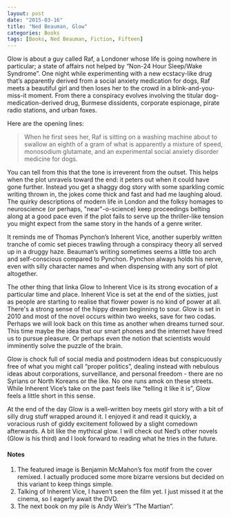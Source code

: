 ```yaml
---
layout: post
date: "2015-03-16"
title: "Ned Beauman, Glow"
categories: Books
tags: [Books, Ned Beauman, Fiction, Fifteen]
---
```


Glow is about a guy called Raf, a Londoner whose life is going nowhere in particular; a state of affairs not helped by “Non-24 Hour Sleep/Wake Syndrome”. One night while experimenting with a new ecstacy-like drug that’s apparently derived from a social anxiety medication for dogs, Raf meets a beautiful girl and then loses her to the crowd in a blink-and-you-miss-it moment. From there a conspiracy evolves involving the titular dog-medication-derived drug, Burmese dissidents, corporate espionage, pirate radio stations, and urban foxes.

Here are the opening lines:

> When he first sees her, Raf is sitting on a washing machine about to swallow an eighth of a gram of what is apparently a mixture of speed, monosodium glutamate, and an experimental social anxiety disorder medicine for dogs.

You can tell from this that the tone is irreverent from the outset. This helps when the plot unravels toward the end: it peters out when it could have gone further. Instead you get a shaggy dog story with some sparkling comic writing thrown in, the jokes come thick and fast and had me laughing aloud. The quirky descriptions of modern life in London and the folksy homages to neuroscience (or perhaps, "near"-o-science) keep proceedings belting along at a good pace even if the plot fails to serve up the thriller-like tension you might expect from the same story in the hands of a genre writer. 

It reminds me of Thomas Pynchon’s Inherent Vice, another superbly written tranche of comic set pieces trawling through a conspiracy theory all served up in a druggy haze. Beauman’s writing sometimes seems a little too arch and self-conscious compared to Pynchon. Pynchon always holds his nerve, even with silly character names and when dispensing with any sort of plot altogether.

The other thing that linka Glow to Inherent Vice is its strong evocation of a particular time and place. Inherent Vice is set at the end of the sixties, just as people are starting to realise that flower power is no kind of power at all. There's a strong sense of the hippy dream beginning to sour. Glow is set in 2010 and most of the novel occurs within two weeks, save for two codas. Perhaps we will look back on this time as another when dreams turned sour. This time maybe the idea that our smart phones and the internet have freed us to pursue pleasure. Or perhaps even the notion that scientists would imminently solve the puzzle of the brain.

Glow is chock full of social media and postmodern ideas but conspicuously free of what you might call “proper politics”, dealing instead with nebulous ideas about corporations, surveillance, and personal freedom - there are no Syrians or North Koreans or the like. No one runs amok on these streets. While Inherent Vice’s take on the past feels like “telling it like it is”, Glow feels a little short in this sense. 

At the end of the day Glow is a well-written boy meets girl story with a bit of silly drug stuff wrapped around it. I enjoyed it and read it quickly, a voracious rush of giddy excitement followed by a slight comedown afterwards. A bit like the mythical glow. I will check out Ned’s other novels (Glow is his third) and I look forward to reading what he tries in the future.

#### Notes

1. The featured image is Benjamin McMahon’s fox motif from the cover remixed. I actually produced some more bizarre versions but decided on this variant to keep things simple.
2. Talking of Inherent Vice, I haven’t seen the film yet. I just missed it at the cinema, so I eagerly await the DVD.
3. The next book on my pile is Andy Weir’s “The Martian”.